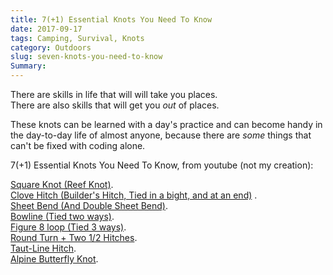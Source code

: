 ```yaml
---
title: 7(+1) Essential Knots You Need To Know
date: 2017-09-17
tags: Camping, Survival, Knots
category: Outdoors
slug: seven-knots-you-need-to-know
Summary: 
---
```


There are skills in life that will will take you places.  
There are also skills that will get you _out_ of places. 

These knots can be learned with a day's practice and can become handy in the day-to-day life of almost anyone, because there are _some_ things that can't be fixed with coding alone.

7(+1) Essential Knots You Need To Know, from youtube (not my creation):

[Square Knot (Reef Knot)](https://youtu.be/3X8drKsdf5E?t=8).  
[Clove Hitch (Builder's Hitch, Tied in a bight, and at an end)](https://youtu.be/3X8drKsdf5E?t=47) .  
[Sheet Bend (And Double Sheet Bend)](https://youtu.be/3X8drKsdf5E?t=131).  
[Bowline (Tied two ways)](https://youtu.be/3X8drKsdf5E?t=187).  
[Figure 8 loop (Tied 3 ways)](https://youtu.be/3X8drKsdf5E?t=248).    
[Round Turn + Two 1/2 Hitches](https://youtu.be/3X8drKsdf5E?t=339).  
[Taut-Line Hitch](https://youtu.be/3X8drKsdf5E?t=393).  
[Alpine Butterfly Knot](https://youtu.be/mJVnFN4CmAI?t=185). 